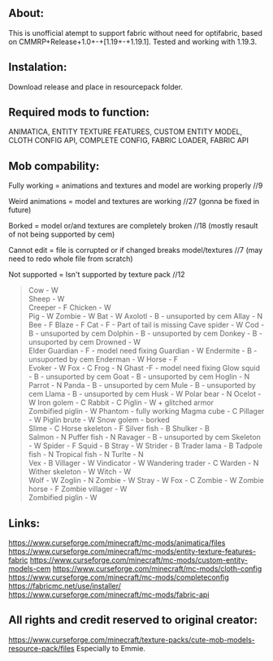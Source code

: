 About:
-------------------------------------------------------
This is unofficial atempt to support fabric without need for optifabric,
based on CMMRP+Release+1.0+-+[1.19+-+1.19.1].
Tested and working with 1.19.3.

Instalation:
--------------------------------------------------------
Download release and place in resourcepack folder.

Required mods to function:
--------------------------------------------------------
ANIMATICA, ENTITY TEXTURE FEATURES, CUSTOM ENTITY MODEL, CLOTH CONFIG API, COMPLETE CONFIG,
FABRIC LOADER, FABRIC API

Mob compability:
--------------------------------------------------------
Fully working = animations and textures and model are working properly //9

Weird animations = model and textures are working //27 (gonna be fixed in future)

Borked = model or/and textures are completely broken //18 (mostly resault of not being supported by cem)

Cannot edit = file is corrupted or if changed breaks model/textures //7 (may need to redo whole file from scratch)

Not supported = Isn't supported by texture pack //12 

>Cow - W  
>Sheep - W  
>Creeper - F
>Chicken - W  
>Pig - W 
>Zombie - W
>Bat - W 
>Axolotl - B - unsuported by cem
>Allay - N
>Bee - F 
>Blaze - F 
>Cat - F - Part of tail is missing 
>Cave spider - W
>Cod -  B - unsuported by cem
>Dolphin - B  - unsuported by cem
>Donkey - B - unsuported by cem
>Drowned - W  
>Elder Guardian - F - model need fixing
>Guardian - W
>Endermite -  B - unsuported by cem
>Enderman - W
>Horse - F  
>Evoker - W
>Fox - C
>Frog - N 
>Ghast -F - model need fixing 
>Glow squid - B - unsuported by cem
>Goat - B - unsuported by cem
>Hoglin - N
>Parrot - N 
>Panda - B - unsuported by cem
>Mule - B - unsuported by cem 
>Llama -  B - unsuported by cem
>Husk - W
>Polar bear - N
>Ocelot - W
>Iron golem - C 
>Rabbit - C
>Piglin - W + glitched armor  
>Zombified piglin - W
>Phantom - fully working 
>Magma cube - C 
>Pillager - W
>Piglin brute - W
>Snow golem - borked   
>Slime - C
>Horse skeleton - F
>Silver fish - B
>Shulker - B  
>Salmon - N 
>Puffer fish - N
>Ravager - B - unsuported by cem
>Skeleton - W
>Spider - F 
>Squid - B
>Stray - W
>Strider - B
>Trader lama - B
>Tadpole fish - N 
>Tropical fish - N
>Turlte - N  
>Vex - B
>Villager - W 
>Vindicator - W
>Wandering trader - C
>Warden - N 
>Wither skeleton - W
>Witch - W  
>Wolf - W
>Zoglin - N
>Zombie - W
>Stray - W
>Fox - C
>Zombie - W
>Zombie horse - F
>Zombie villager - W   
>Zombified piglin - W

Links:
--------------------------------------------------------
https://www.curseforge.com/minecraft/mc-mods/animatica/files
https://www.curseforge.com/minecraft/mc-mods/entity-texture-features-fabric
https://www.curseforge.com/minecraft/mc-mods/custom-entity-models-cem
https://www.curseforge.com/minecraft/mc-mods/cloth-config
https://www.curseforge.com/minecraft/mc-mods/completeconfig
https://fabricmc.net/use/installer/
https://www.curseforge.com/minecraft/mc-mods/fabric-api

All rights and credit reserved to original creator:
------------------------------------------------------
https://www.curseforge.com/minecraft/texture-packs/cute-mob-models-resource-pack/files
Especially to Emmie.
